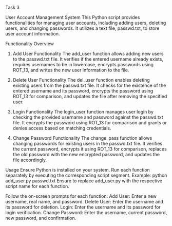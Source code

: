 Task 3

User Account Management System
This Python script provides functionalities for managing user accounts, including adding users, deleting users, and changing passwords. 
It utilizes a text file, passwd.txt, to store user account information.

Functionality Overview
1. Add User Functionality
The add_user function allows adding new users to the passwd.txt file. It verifies if the entered username already exists, requires usernames
to be in lowercase, encrypts passwords using ROT_13, and writes the new user information to the file.

2. Delete User Functionality
The del_user function enables deleting existing users from the passwd.txt file. It checks for the existence of the entered username and its password,
encrypts the password using ROT_13 for comparison, and updates the file after removing the specified user.

3. Login Functionality
The login_user function manages user login by checking the provided username and password against the passwd.txt file. It encrypts the password using
ROT_13 for comparison and grants or denies access based on matching credentials.

4. Change Password Functionality
The change_pass function allows changing passwords for existing users in the passwd.txt file. It verifies the current password, encrypts it using ROT_13
for comparison, replaces the old password with the new encrypted password, and updates the file accordingly.

Usage
Ensure Python is installed on your system.
Run each function separately by executing the corresponding script segment.
Example:
python add_user.py passwd.txt
Ensure to replace add_user.py with the respective script name for each function.

Follow the on-screen prompts for each function:
Add User: Enter a new username, real name, and password.
Delete User: Enter the username and its password for deletion.
Login: Enter the username and its password for login verification.
Change Password: Enter the username, current password, new password, and confirmation.
